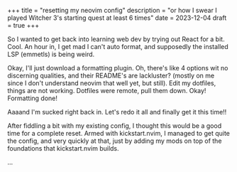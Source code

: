+++
title = "resetting my neovim config"
description = "or how I swear I played Witcher 3's starting quest at least 6 times"
date = 2023-12-04
draft = true
+++

So I wanted to get back into learning web dev by trying out React
for a bit. Cool. An hour in, I get mad I can't auto format, and supposedly
the installed LSP (emmetls) is being weird.

<!-- more -->

Okay, I'll just download a formatting plugin. Oh, there's like 4 options wit no 
discerning qualities, and their README's are lackluster? (mostly on me since
I don't understand neovim that well yet, but still). Edit my dotfiles, things are not working.
Dotfiles were remote, pull them down. Okay! Formatting done!

Aaaand I'm sucked right back in. Let's redo it all and finally get it this time!!

After fiddling a bit with my existing config, I thought this would be a good time
for a complete reset. Armed with kickstart.nvim, I managed to get quite the config,
and very quickly at that, just by adding my mods on top of the foundations that
kickstart.nvim builds.

...
